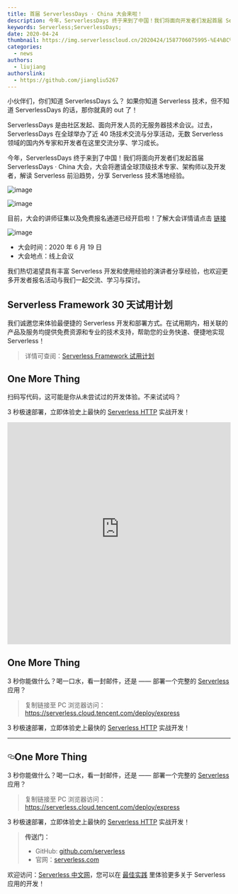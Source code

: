 ```yaml
---
title: 首届 ServerlessDays · China 大会来啦！
description: 今年，ServerlessDays 终于来到了中国！我们将面向开发者们发起首届 ServerlessDays · China 大会，大会将邀请全球顶级技术专家、架构师以及开发者，解读 Serverless 前沿趋势，分享 Serverless 技术落地经验。
keywords: Serverless;ServerlessDays;
date: 2020-04-24
thumbnail: https://img.serverlesscloud.cn/2020424/1587706075995-%E4%BC%81%E4%B8%9A%E5%BE%AE%E4%BF%A1%E6%88%AA%E5%9B%BE_1587705040958.png
categories: 
  - news
authors: 
  - liujiang
authorslink: 
  - https://github.com/jiangliu5267
---
```


小伙伴们，你们知道 ServerlessDays 么？ 如果你知道 Serverless 技术，但不知道 ServerlessDays 的话，那你就真的 out 了！

ServerlessDays 是由社区发起、面向开发人员的无服务器技术会议。过去，ServerlessDays 在全球举办了近 40 场技术交流与分享活动，无数 Serverless 领域的国内外专家和开发者在这里交流分享、学习成长。

今年，ServerlessDays 终于来到了中国！我们将面向开发者们发起首届 ServerlessDays · China 大会，大会将邀请全球顶级技术专家、架构师以及开发者，解读 Serverless 前沿趋势，分享 Serverless 技术落地经验。

![image](https://img.serverlesscloud.cn/2020424/1587706071410-0%5B1%5D.png)

![image](https://img.serverlesscloud.cn/2020424/1587706075995-%E4%BC%81%E4%B8%9A%E5%BE%AE%E4%BF%A1%E6%88%AA%E5%9B%BE_1587705040958.png)


目前，大会的讲师征集以及免费报名通道已经开启啦！了解大会详情请点击 [链接](https://china.serverlessdays.io/cn/)

![image](https://img.serverlesscloud.cn/2020417/1587135550712-7fff4d46d771485c3e5648fded8e374.png)

- 大会时间：2020 年 6 月 19 日
- 大会地点：线上会议

我们热切渴望具有丰富 Serverless 开发和使用经验的演讲者分享经验，也欢迎更多开发者报名活动与我们一起交流、学习与探讨。

## Serverless Framework 30 天试用计划

我们诚邀您来体验最便捷的 Serverless 开发和部署方式。在试用期内，相关联的产品及服务均提供免费资源和专业的技术支持，帮助您的业务快速、便捷地实现 Serverless！

> 详情可查阅：[Serverless Framework 试用计划](https://cloud.tencent.com/document/product/1154/38792)

## One More Thing

扫码写代码，这可能是你从未尝试过的开发体验。不来试试吗？

3 秒极速部署，立即体验史上最快的 [Serverless  HTTP](https://serverless.cloud.tencent.com/deploy/express) 实战开发！

 <iframe  
 height=500 
 width=100% 
 src="https://serverless.cloud.tencent.com/deploy/express"  
 frameborder=0  
 allowfullscreen>
 </iframe>

## One More Thing

3 秒你能做什么？喝一口水，看一封邮件，还是 —— 部署一个完整的 [Serverless](https://serverless.cloud.tencent.com/deploy/express) 应用？

> 复制链接至 PC 浏览器访问：https://serverless.cloud.tencent.com/deploy/express

3 秒极速部署，立即体验史上最快的 [Serverless  HTTP](https://serverless.cloud.tencent.com/deploy/express) 实战开发！

---

<h2 id="one-more-thing-1"><a href="#one-more-thing-1" aria-label="one more thing 1 permalink" class="anchor"><svg aria-hidden="true" focusable="false" height="16" version="1.1" viewBox="0 0 16 16" width="16"><path fill-rule="evenodd" d="M4 9h1v1H4c-1.5 0-3-1.69-3-3.5S2.55 3 4 3h4c1.45 0 3 1.69 3 3.5 0 1.41-.91 2.72-2 3.25V8.59c.58-.45 1-1.27 1-2.09C10 5.22 8.98 4 8 4H4c-.98 0-2 1.22-2 2.5S3 9 4 9zm9-3h-1v1h1c1 0 2 1.22 2 2.5S13.98 12 13 12H9c-.98 0-2-1.22-2-2.5 0-.83.42-1.64 1-2.09V6.25c-1.09.53-2 1.84-2 3.25C6 11.31 7.55 13 9 13h4c1.45 0 3-1.69 3-3.5S14.5 6 13 6z"></path></svg></a>One More Thing</h2>
<p>3 秒你能做什么？喝一口水，看一封邮件，还是 —— 部署一个完整的 <a href="https://serverless.cloud.tencent.com/deploy/express">Serverless</a> 应用？</p>
<blockquote>
<p>复制链接至 PC 浏览器访问：<a href="https://serverless.cloud.tencent.com/deploy/express">https://serverless.cloud.tencent.com/deploy/express</a></p>
</blockquote>
<p>3 秒极速部署，立即体验史上最快的 <a href="https://serverless.cloud.tencent.com/deploy/express">Serverless  HTTP</a> 实战开发！</p>

> **传送门：**
> - GitHub: [github.com/serverless](https://github.com/serverless/serverless/blob/master/README_CN.md) 
> - 官网：[serverless.com](https://serverless.com/)

欢迎访问：[Serverless 中文网](https://serverlesscloud.cn/)，您可以在 [最佳实践](https://serverlesscloud.cn/best-practice) 里体验更多关于 Serverless 应用的开发！


